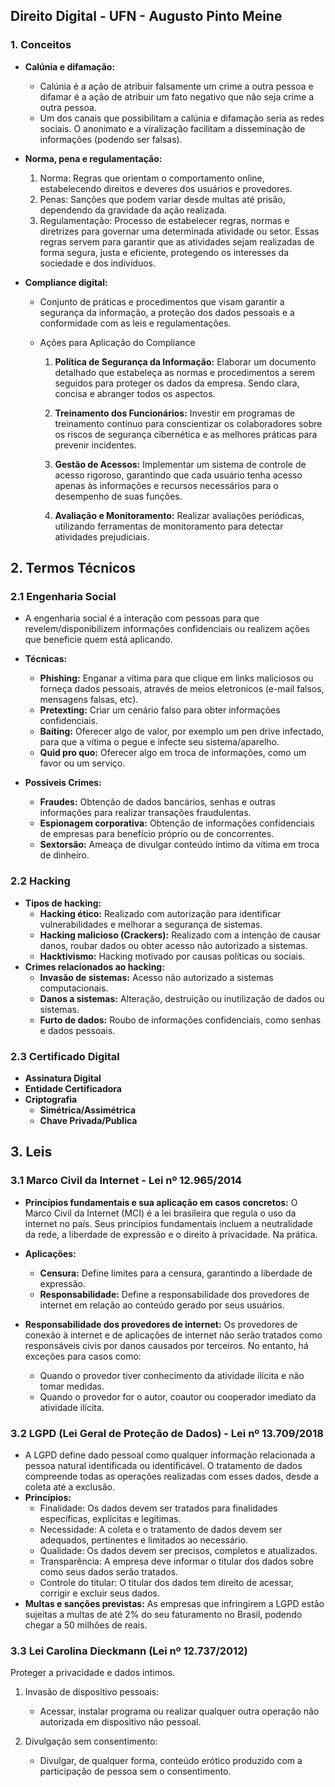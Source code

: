 ## **Direito Digital - UFN - Augusto Pinto Meine**

### **1. Conceitos**

* **Calúnia e difamação:**
  * Calúnia é a ação de atribuir falsamente um crime a outra pessoa e difamar é a ação de atribuir um fato negativo que não seja crime a outra pessoa.
  * Um dos canais que possibilitam a calúnia e difamação seria as redes sociais. O anonimato e a viralização facilitam a disseminação de informações (podendo ser falsas).

* **Norma, pena e regulamentação:**
    1. Norma: Regras que orientam o comportamento online, estabelecendo direitos e deveres dos usuários e provedores.
    2. Penas: Sanções que podem variar desde multas até prisão, dependendo da gravidade da ação realizada.
    3. Regulamentação: Processo de estabelecer regras, normas e diretrizes para governar uma determinada atividade ou setor. Essas regras servem para garantir que as atividades sejam realizadas de forma segura, justa e eficiente, protegendo os interesses da sociedade e dos indivíduos.

* **Compliance digital:**
    * Conjunto de práticas e procedimentos que visam garantir a segurança da informação, a proteção dos dados pessoais e a conformidade com as leis e regulamentações.
    
    * Ações para Aplicação do Compliance

        1. **Política de Segurança da Informação:** Elaborar um documento detalhado que estabeleça as normas e procedimentos a serem seguidos para proteger os dados da empresa. Sendo clara, concisa e abranger todos os aspectos.

        2. **Treinamento dos Funcionários:** Investir em programas de treinamento contínuo para conscientizar os colaboradores sobre os riscos de segurança cibernética e as melhores práticas para prevenir incidentes.

        3. **Gestão de Acessos:** Implementar um sistema de controle de acesso rigoroso, garantindo que cada usuário tenha acesso apenas às informações e recursos necessários para o desempenho de suas funções.

        4. **Avaliação e Monitoramento:** Realizar avaliações periódicas, utilizando ferramentas de monitoramento para detectar atividades prejudiciais.

## 2. Termos Técnicos

### 2.1 Engenharia Social

* A engenharia social é a interação com pessoas para que revelem/disponibilizem informações confidenciais ou realizem ações que beneficie quem está aplicando. 

* **Técnicas:**
    * **Phishing:** Enganar a vítima para que clique em links maliciosos ou forneça dados pessoais, através de meios eletronicos (e-mail falsos, mensagens falsas, etc).
    * **Pretexting:** Criar um cenário falso para obter informações confidenciais.
    * **Baiting:** Oferecer algo de valor, por exemplo um pen drive infectado, para que a vítima o pegue e infecte seu sistema/aparelho.
    * **Quid pro quo:** Oferecer algo em troca de informações, como um favor ou um serviço.
* **Possiveis Crimes:**
    * **Fraudes:** Obtenção de dados bancários, senhas e outras informações para realizar transações fraudulentas.
    * **Espionagem corporativa:** Obtenção de informações confidenciais de empresas para benefício próprio ou de concorrentes.
    * **Sextorsão:** Ameaça de divulgar conteúdo íntimo da vítima em troca de dinheiro.

### 2.2 Hacking

* **Tipos de hacking:**
    * **Hacking ético:** Realizado com autorização para identificar vulnerabilidades e melhorar a segurança de sistemas.
    * **Hacking malicioso (Crackers):** Realizado com a intenção de causar danos, roubar dados ou obter acesso não autorizado a sistemas.
    * **Hacktivismo:** Hacking motivado por causas políticas ou sociais.
* **Crimes relacionados ao hacking:**
    * **Invasão de sistemas:** Acesso não autorizado a sistemas computacionais.
    * **Danos a sistemas:** Alteração, destruição ou inutilização de dados ou sistemas.
    * **Furto de dados:** Roubo de informações confidenciais, como senhas e dados pessoais.
 
 ### 2.3 Certificado Digital

* **Assinatura Digital**
* **Entidade Certificadora**
* **Criptografia**
    * **Simétrica/Assimétrica**
    * **Chave Privada/Publica**
      
## 3. Leis

### 3.1 Marco Civil da Internet - Lei nº 12.965/2014

* **Princípios fundamentais e sua aplicação em casos concretos:** O Marco Civil da Internet (MCI) é a lei brasileira que regula o uso da internet no país. Seus princípios fundamentais incluem a neutralidade da rede, a liberdade de expressão e o direito à privacidade. Na prática.

* **Aplicações:**
    * **Censura:** Define limites para a censura, garantindo a liberdade de expressão.
    * **Responsabilidade:** Define a responsabilidade dos provedores de internet em relação ao conteúdo gerado por seus usuários.
* **Responsabilidade dos provedores de internet:** Os provedores de conexão à internet e de aplicações de internet não serão tratados como responsáveis civis por danos causados por terceiros. No entanto, há exceções para casos como:
    * Quando o provedor tiver conhecimento da atividade ilícita e não tomar medidas.
    * Quando o provedor for o autor, coautor ou cooperador imediato da atividade ilícita.

### 3.2 LGPD (Lei Geral de Proteção de Dados) - Lei nº 13.709/2018

* A LGPD define dado pessoal como qualquer informação relacionada a pessoa natural identificada ou identificável. O tratamento de dados compreende todas as operações realizadas com esses dados, desde a coleta até a exclusão.
* **Princípios:** 
    * Finalidade: Os dados devem ser tratados para finalidades específicas, explícitas e legítimas.
    * Necessidade: A coleta e o tratamento de dados devem ser adequados, pertinentes e limitados ao necessário.
    * Qualidade: Os dados devem ser precisos, completos e atualizados.
    * Transparência: A empresa deve informar o titular dos dados sobre como seus dados serão tratados.
    * Controle do titular: O titular dos dados tem direito de acessar, corrigir e excluir seus dados.
* **Multas e sanções previstas:** As empresas que infringirem a LGPD estão sujeitas a multas de até 2% do seu faturamento no Brasil, podendo chegar a 50 milhões de reais.

### 3.3 Lei Carolina Dieckmann (Lei nº 12.737/2012)

Proteger a privacidade e dados intimos.

1. Invasão de dispositivo pessoais:

    * Acessar, instalar programa ou realizar qualquer outra operação não autorizada em dispositivo não pessoal.

2. Divulgação sem consentimento:

    * Divulgar, de qualquer forma, conteúdo erótico produzido com a participação de pessoa sem o consentimento.
